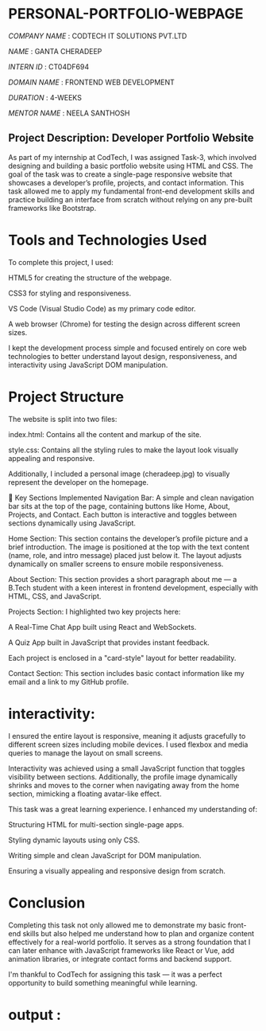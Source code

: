 # PERSONAL-PORTFOLIO-WEBPAGE

*COMPANY NAME* : CODTECH IT SOLUTIONS PVT.LTD

*NAME* : GANTA CHERADEEP

*INTERN ID* : CT04DF694

*DOMAIN NAME* : FRONTEND WEB DEVELOPMENT

*DURATION* : 4-WEEKS

*MENTOR NAME* : NEELA SANTHOSH

## Project Description: Developer Portfolio Website
As part of my internship at CodTech, I was assigned Task-3, which involved designing and building a basic portfolio website using HTML and CSS. The goal of the task was to create a single-page responsive website that showcases a developer’s profile, projects, and contact information. This task allowed me to apply my fundamental front-end development skills and practice building an interface from scratch without relying on any pre-built frameworks like Bootstrap.

# Tools and Technologies Used
To complete this project, I used:

HTML5 for creating the structure of the webpage.

CSS3 for styling and responsiveness.

VS Code (Visual Studio Code) as my primary code editor.

A web browser (Chrome) for testing the design across different screen sizes.

I kept the development process simple and focused entirely on core web technologies to better understand layout design, responsiveness, and interactivity using JavaScript DOM manipulation.

# Project Structure
The website is split into two files:

index.html: Contains all the content and markup of the site.

style.css: Contains all the styling rules to make the layout look visually appealing and responsive.

Additionally, I included a personal image (cheradeep.jpg) to visually represent the developer on the homepage.

🧩 Key Sections Implemented
Navigation Bar:
A simple and clean navigation bar sits at the top of the page, containing buttons like Home, About, Projects, and Contact. Each button is interactive and toggles between sections dynamically using JavaScript.

Home Section:
This section contains the developer’s profile picture and a brief introduction. The image is positioned at the top with the text content (name, role, and intro message) placed just below it. The layout adjusts dynamically on smaller screens to ensure mobile responsiveness.

About Section:
This section provides a short paragraph about me — a B.Tech student with a keen interest in frontend development, especially with HTML, CSS, and JavaScript.

Projects Section:
I highlighted two key projects here:

A Real-Time Chat App built using React and WebSockets.

A Quiz App built in JavaScript that provides instant feedback.

Each project is enclosed in a "card-style" layout for better readability.

Contact Section:
This section includes basic contact information like my email and a link to my GitHub profile.
# interactivity:
I ensured the entire layout is responsive, meaning it adjusts gracefully to different screen sizes including mobile devices. I used flexbox and media queries to manage the layout on small screens.

Interactivity was achieved using a small JavaScript function that toggles visibility between sections. Additionally, the profile image dynamically shrinks and moves to the corner when navigating away from the home section, mimicking a floating avatar-like effect.

This task was a great learning experience. I enhanced my understanding of:

Structuring HTML for multi-section single-page apps.

Styling dynamic layouts using only CSS.

Writing simple and clean JavaScript for DOM manipulation.

Ensuring a visually appealing and responsive design from scratch.

# Conclusion

Completing this task not only allowed me to demonstrate my basic front-end skills but also helped me understand how to plan and organize content effectively for a real-world portfolio. It serves as a strong foundation that I can later enhance with JavaScript frameworks like React or Vue, add animation libraries, or integrate contact forms and backend support.

I'm thankful to CodTech for assigning this task — it was a perfect opportunity to build something meaningful while learning.


# output :

